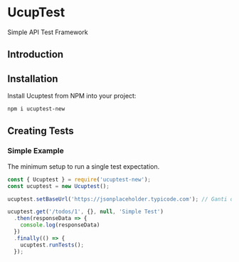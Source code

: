 
# UcupTest
Simple API Test Framework

## Introduction


## Installation

Install Ucuptest from NPM into your project:

    npm i ucuptest-new

## Creating Tests

### Simple Example

The minimum setup to run a single test expectation.

```javascript
const { Ucuptest } = require('ucuptest-new');
const ucuptest = new Ucuptest();

ucuptest.setBaseUrl('https://jsonplaceholder.typicode.com'); // Ganti dengan base URL yang sesuai

ucuptest.get('/todos/1', {}, null, 'Simple Test')
  .then(responseData => {
    console.log(responseData)
  })
  .finally(() => {
    ucuptest.runTests();
  });

```